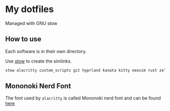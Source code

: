 # My dotfiles

Managed with GNU stow

## How to use

Each software is in their own directory.

Use [stow](https://www.gnu.org/software/stow/) to create the simlinks.

```bash
stow alacritty custom_scripts git hyprland kanata kitty neovim rust zellij zsh
```

## Mononoki Nerd Font

The font used by `alacritty` is called Mononoki nerd font and can be found
[here](https://github.com/ryanoasis/nerd-fonts/releases/download/latest/Mononoki.zip)
